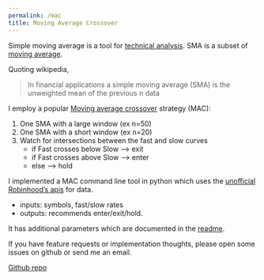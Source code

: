 ```yaml
---
permalink: /mac
title: Moving Average Crossover
---
```


Simple moving average is a tool for [technical analysis][ta]. SMA is a subset of [moving average][ma].

Quoting wikipedia,

> In financial applications a simple moving average (SMA) is the unweighted mean of the previous n data

I employ a popular [Moving average crossover][mac] strategy (MAC):

1. One SMA with a large window (ex n=50)
2. One SMA with a short window (ex n=20)
3. Watch for intersections between the fast and slow curves
    * if Fast crosses below Slow --> exit
    * if Fast crosses above Slow —> enter
    * else —> hold

I implemented a MAC command line tool in python which uses the [unofficial Robinhood’s apis][api] for data.

* inputs: symbols, fast/slow rates
* outputs: recommends enter/exit/hold.

It has additional parameters which are documented in the [readme][readme].

If you have feature requests or implementation thoughts, please open some issues on github or send me an email.

[Github repo][repo]

[api]: https://github.com/sanko/Robinhood
[ta]: https://en.wikipedia.org/wiki/Technical_analysis
[mac]: https://en.wikipedia.org/wiki/Moving_average_crossover
[ma]: https://en.wikipedia.org/wiki/Moving_average
[repo]: https://github.com/vikasagartha/moving-average-crossover
[readme]: https://github.com/vikasagartha/moving-average-crossover/blob/master/README.md
